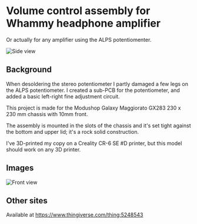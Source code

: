 # Volume control assembly for Whammy headphone amplifier
Or actually for any amplifier using the ALPS potentiomenter.

 ![Side view](https://user-images.githubusercontent.com/3755877/154145331-b57656e8-d09c-4a42-b203-445de5511728.png)

## Background
When desoldering the stereo potentiometer I partly damaged a few legs on the ALPS potentiometer.
I created a sub-PCB for the potentiometer, and added a basic left-right fine adjustment circuit.

This project is made for the Modushop Galaxy Maggiorato GX283 230 x 230 mm chassis with 10mm front.

The assembly is mounted in the slots of the chassis and it's set tight against the bottom and upper lid; it's a rock solid construction.

I've 3D-printed my copy on a Creality CR-6 SE #D printer, but this model should work on any 3D printer.

## Images
 ![Front view](https://user-images.githubusercontent.com/3755877/154145334-42c6cd9d-c0b5-4805-b12c-1fbadda25dea.png)
 

## Other sites
Available at https://www.thingiverse.com/thing:5248543
